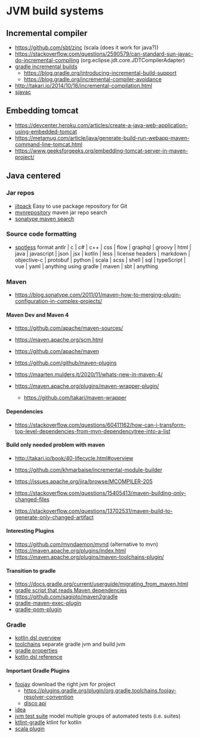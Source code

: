 # JVM build systems

## Incremental compiler

* https://github.com/sbt/zinc (scala (does it work for java?))
* https://stackoverflow.com/questions/2590579/can-standard-sun-javac-do-incremental-compiling (org.eclipse.jdt.core.JDTCompilerAdapter)
* [gradle incremental builds](https://docs.gradle.org/current/userguide/performance.html)
  + https://blog.gradle.org/introducing-incremental-build-support
  + https://blog.gradle.org/incremental-compiler-avoidance
* http://takari.io/2014/10/16/incremental-compilation.html
* [sjavac](https://stackoverflow.com/questions/26424759/what-is-sjavac-who-is-it-for-and-how-do-i-use-it)

## Embedding tomcat

* https://devcenter.heroku.com/articles/create-a-java-web-application-using-embedded-tomcat
* https://metamug.com/article/java/generate-build-run-webapp-maven-command-line-tomcat.html
* https://www.geeksforgeeks.org/embedding-tomcat-server-in-maven-project/

## Java centered

### Jar repos

* [jitpack](https://jitpack.io/) Easy to use package repository for Git
* [mvnrepository](https://mvnrepository.com/) maven jar repo search
* [sonatype maven search](https://search.maven.org/?eh=)

### Source code formatting

* [spotless](https://github.com/diffplug/spotless) format 
  antlr | c | c# | c++ | css | flow | graphql | groovy | html | java | javascript | json | jsx | kotlin | less | license headers | markdown | objective-c | protobuf | python | scala | scss | shell | sql | typeScript | vue | yaml | anything 
  using gradle | maven | sbt | anything

### Maven

* https://blog.sonatype.com/2011/01/maven-how-to-merging-plugin-configuration-in-complex-projects/

#### Maven Dev and Maven 4

* https://github.com/apache/maven-sources/
* https://maven.apache.org/scm.html
* https://github.com/apache/maven
* https://github.com/github/maven-plugins

* https://maarten.mulders.it/2020/11/whats-new-in-maven-4/
* https://maven.apache.org/plugins/maven-wrapper-plugin/
  + https://github.com/takari/maven-wrapper

#### Dependencies

* https://stackoverflow.com/questions/60411162/how-can-i-transform-top-level-dependencies-from-mvn-dependencytree-into-a-list

#### Build only needed problem with maven

* http://takari.io/book/40-lifecycle.html#overview
* https://github.com/khmarbaise/incremental-module-builder
* https://issues.apache.org/jira/browse/MCOMPILER-205

* https://stackoverflow.com/questions/15405413/maven-building-only-changed-files
* https://stackoverflow.com/questions/13702531/maven-build-to-generate-only-changed-artifact

#### Interesting Plugins

* https://github.com/mvndaemon/mvnd (alternative to mvn)
* https://maven.apache.org/plugins/index.html
* https://maven.apache.org/plugins/maven-toolchains-plugin/

#### Transition to gradle

* https://docs.gradle.org/current/userguide/migrating_from_maven.html
* [gradle script that reads Maven dependencies](https://gist.github.com/jashatton/3237323)
* https://github.com/sagioto/maven2gradle
* [gradle-maven-exec-plugin](https://github.com/dkorotych/gradle-maven-exec-plugin)
* [gradle-pom-plugin](https://github.com/xvik/gradle-pom-plugin)

### Gradle

* [kotlin dsl overview](https://docs.gradle.org/current/userguide/kotlin_dsl.html)
* [toolchains](https://docs.gradle.org/current/userguide/toolchains.html) separate gradle jvm and build jvm
* [gradle properties](https://docs.gradle.org/current/userguide/build_environment.html)
* [kotlin dsl reference](https://docs.gradle.org/current/kotlin-dsl/gradle/org.gradle.api/-project/file-tree.html)

#### Important Gradle Plugins

* [foojay](https://github.com/gradle/foojay-toolchains) download the right jvm for project
  + https://plugins.gradle.org/plugin/org.gradle.toolchains.foojay-resolver-convention
  + [disco api](https://github.com/foojayio/discoapi)
* [idea](https://docs.gradle.org/current/userguide/idea_plugin.html)
* [jvm test suite](https://docs.gradle.org/current/userguide/jvm_test_suite_plugin.html) model multiple groups of automated tests (i.e. suites)
* [ktlint-gradle](https://github.com/JLLeitschuh/ktlint-gradle) ktlint for kotlin
* [scala plugin](https://docs.gradle.org/current/userguide/scala_plugin.html)

